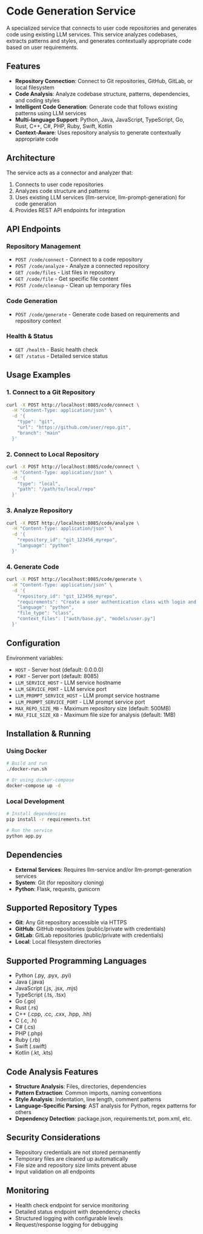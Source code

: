 # Code Generation Service

A specialized service that connects to user code repositories and generates code using existing LLM services. This service analyzes codebases, extracts patterns and styles, and generates contextually appropriate code based on user requirements.

## Features

- **Repository Connection**: Connect to Git repositories, GitHub, GitLab, or local filesystem
- **Code Analysis**: Analyze codebase structure, patterns, dependencies, and coding styles
- **Intelligent Code Generation**: Generate code that follows existing patterns using LLM services
- **Multi-language Support**: Python, Java, JavaScript, TypeScript, Go, Rust, C++, C#, PHP, Ruby, Swift, Kotlin
- **Context-Aware**: Uses repository analysis to generate contextually appropriate code

## Architecture

The service acts as a connector and analyzer that:
1. Connects to user code repositories
2. Analyzes code structure and patterns
3. Uses existing LLM services (llm-service, llm-prompt-generation) for code generation
4. Provides REST API endpoints for integration

## API Endpoints

### Repository Management
- `POST /code/connect` - Connect to a code repository
- `POST /code/analyze` - Analyze a connected repository
- `GET /code/files` - List files in repository
- `GET /code/file` - Get specific file content
- `POST /code/cleanup` - Clean up temporary files

### Code Generation
- `POST /code/generate` - Generate code based on requirements and repository context

### Health & Status
- `GET /health` - Basic health check
- `GET /status` - Detailed service status

## Usage Examples

### 1. Connect to a Git Repository

```bash
curl -X POST http://localhost:8085/code/connect \
  -H "Content-Type: application/json" \
  -d '{
    "type": "git",
    "url": "https://github.com/user/repo.git",
    "branch": "main"
  }'
```

### 2. Connect to Local Repository

```bash
curl -X POST http://localhost:8085/code/connect \
  -H "Content-Type: application/json" \
  -d '{
    "type": "local",
    "path": "/path/to/local/repo"
  }'
```

### 3. Analyze Repository

```bash
curl -X POST http://localhost:8085/code/analyze \
  -H "Content-Type: application/json" \
  -d '{
    "repository_id": "git_123456_myrepo",
    "language": "python"
  }'
```

### 4. Generate Code

```bash
curl -X POST http://localhost:8085/code/generate \
  -H "Content-Type: application/json" \
  -d '{
    "repository_id": "git_123456_myrepo",
    "requirements": "Create a user authentication class with login and logout methods",
    "language": "python",
    "file_type": "class",
    "context_files": ["auth/base.py", "models/user.py"]
  }'
```

## Configuration

Environment variables:

- `HOST` - Server host (default: 0.0.0.0)
- `PORT` - Server port (default: 8085)
- `LLM_SERVICE_HOST` - LLM service hostname
- `LLM_SERVICE_PORT` - LLM service port
- `LLM_PROMPT_SERVICE_HOST` - LLM prompt service hostname
- `LLM_PROMPT_SERVICE_PORT` - LLM prompt service port
- `MAX_REPO_SIZE_MB` - Maximum repository size (default: 500MB)
- `MAX_FILE_SIZE_KB` - Maximum file size for analysis (default: 1MB)

## Installation & Running

### Using Docker

```bash
# Build and run
./docker-run.sh

# Or using docker-compose
docker-compose up -d
```

### Local Development

```bash
# Install dependencies
pip install -r requirements.txt

# Run the service
python app.py
```

## Dependencies

- **External Services**: Requires llm-service and/or llm-prompt-generation services
- **System**: Git (for repository cloning)
- **Python**: Flask, requests, gunicorn

## Supported Repository Types

- **Git**: Any Git repository accessible via HTTPS
- **GitHub**: GitHub repositories (public/private with credentials)
- **GitLab**: GitLab repositories (public/private with credentials)
- **Local**: Local filesystem directories

## Supported Programming Languages

- Python (.py, .pyx, .pyi)
- Java (.java)
- JavaScript (.js, .jsx, .mjs)
- TypeScript (.ts, .tsx)
- Go (.go)
- Rust (.rs)
- C++ (.cpp, .cc, .cxx, .hpp, .hh)
- C (.c, .h)
- C# (.cs)
- PHP (.php)
- Ruby (.rb)
- Swift (.swift)
- Kotlin (.kt, .kts)

## Code Analysis Features

- **Structure Analysis**: Files, directories, dependencies
- **Pattern Extraction**: Common imports, naming conventions
- **Style Analysis**: Indentation, line length, comment patterns
- **Language-Specific Parsing**: AST analysis for Python, regex patterns for others
- **Dependency Detection**: package.json, requirements.txt, pom.xml, etc.

## Security Considerations

- Repository credentials are not stored permanently
- Temporary files are cleaned up automatically
- File size and repository size limits prevent abuse
- Input validation on all endpoints

## Monitoring

- Health check endpoint for service monitoring
- Detailed status endpoint with dependency checks
- Structured logging with configurable levels
- Request/response logging for debugging

